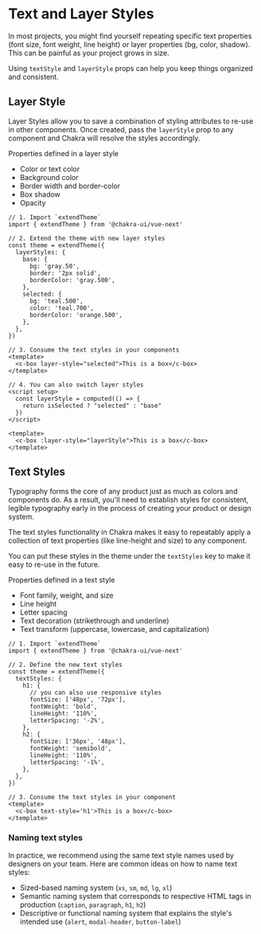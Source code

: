 # Text and Layer Styles

In most projects, you might find yourself repeating specific text properties
(font size, font weight, line height) or layer properties (bg, color, shadow).
This can be painful as your project grows in size.

Using `textStyle` and `layerStyle` props can help you keep things organized and
consistent.

## Layer Style

Layer Styles allow you to save a combination of styling attributes to re-use in
other components. Once created, pass the `layerStyle` prop to any component and
Chakra will resolve the styles accordingly.

Properties defined in a layer style

- Color or text color
- Background color
- Border width and border-color
- Box shadow
- Opacity

```vue
// 1. Import `extendTheme`
import { extendTheme } from '@chakra-ui/vue-next'

// 2. Extend the theme with new layer styles
const theme = extendTheme({
  layerStyles: {
    base: {
      bg: 'gray.50',
      border: '2px solid',
      borderColor: 'gray.500',
    },
    selected: {
      bg: 'teal.500',
      color: 'teal.700',
      borderColor: 'orange.500',
    },
  },
})

// 3. Consume the text styles in your components
<template>
  <c-box layer-style="selected">This is a box</c-box>
</template>

// 4. You can also switch layer styles
<script setup>
  const layerStyle = computed(() => {
    return isSelected ? "selected" : "base"
  })
</script>

<template>
  <c-box :layer-style="layerStyle">This is a box</c-box>
</template>

```

## Text Styles

Typography forms the core of any product just as much as colors and components
do. As a result, you'll need to establish styles for consistent, legible
typography early in the process of creating your product or design system.

The text styles functionality in Chakra makes it easy to repeatably apply a
collection of text properties (like line-height and size) to any component.

You can put these styles in the theme under the `textStyles` key to make it easy to
re-use in the future.

Properties defined in a text style

- Font family, weight, and size
- Line height
- Letter spacing
- Text decoration (strikethrough and underline)
- Text transform (uppercase, lowercase, and capitalization)

```vue
// 1. Import `extendTheme`
import { extendTheme } from '@chakra-ui/vue-next'

// 2. Define the new text styles
const theme = extendTheme({
  textStyles: {
    h1: {
      // you can also use responsive styles
      fontSize: ['48px', '72px'],
      fontWeight: 'bold',
      lineHeight: '110%',
      letterSpacing: '-2%',
    },
    h2: {
      fontSize: ['36px', '48px'],
      fontWeight: 'semibold',
      lineHeight: '110%',
      letterSpacing: '-1%',
    },
  },
})

// 3. Consume the text styles in your component
<template>
  <c-box text-style='h1'>This is a box</c-box>
</template>
```

### Naming text styles

In practice, we recommend using the same text style names used by designers on
your team. Here are common ideas on how to name text styles:

- Sized-based naming system (`xs`, `sm`, `md`, `lg`, `xl`)
- Semantic naming system that corresponds to respective HTML tags in production
  (`caption`, `paragraph`, `h1`, `h2`)
- Descriptive or functional naming system that explains the style's intended use
  (`alert`, `modal-header`, `button-label`)